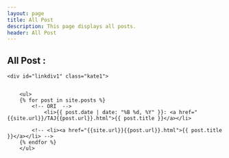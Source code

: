 ```yaml
---
layout: page
title: All Post
description: This page displays all posts.
header: All Post
---
```


## All Post : 

<div class="wrapper" markdown="0">

	<div id="linkdiv1" class="kate1">


		<ul>
		{% for post in site.posts %}
			<!-- ORI  -->
				<li>{{ post.date | date: "%B %d, %Y" }}: <a href="{{site.url}}/TAJ{{post.url}}.html">{{ post.title }}</a></li>
			
			<!-- <li><a href="{{site.url}}{{post.url}}.html">{{ post.title }}</a></li> -->
		{% endfor %}
		</ul>

	
</div>

<!-- <hr> -->
<!-- 
{% for post in site.posts %}	
    <h3><a href="{{ post.url }}">{{ post.title }}</a></h3>
    <p><small><strong>{{ post.date | date: "%B %e, %Y" }}</strong> . {{ post.category }} . <a href="http://erjjones.github.com{{ post.url }}#disqus_thread"></a></small></p>			
{% endfor %} -->